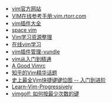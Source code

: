 * <a href="https://www.vim.org/">vim官方网站</a>  
* <a href='https://vim.rtorr.com/'>VIM在线参考手册:vim.rtorr.com</a>
* <a href="https://vimawesome.com/">vim插件大全</a>  
* <a href="https://spacevim.org/cn/">space vim</a>
* <a href='https://github.com/wsdjeg/hello-vim'>Vim学习资源整理</a>
* <a href='https://www.openvim.com/tutorial.html'>在线vim学习</a>
* <a href="https://github.com/VundleVim/Vundle.vim">vim插件管理-vundle</a>
* <a href='https://github.com/wsdjeg/vim-galore-zh_cn'>vim从入门到精通</a>
* <a href="https://dougblack.io/words/a-good-vimrc.html">A Good Vimrc</a>
* <a href="https://www.zhihu.com/topic/19570193/top-answers">知乎的Vim精华话题</a>
* <a href='https://cenalulu.github.io/linux/all-vim-cheatsheat/'>史上最全Vim快捷键键位图 -- 入门到进阶</a>
* <a href="http://yannesposito.com/Scratch/en/blog/Learn-Vim-Progressively/">Learn-Vim-Progressively</a>
* <a href="http://www.vimgolf.com/">vimgolf: 如何按最少次数的键</a>
